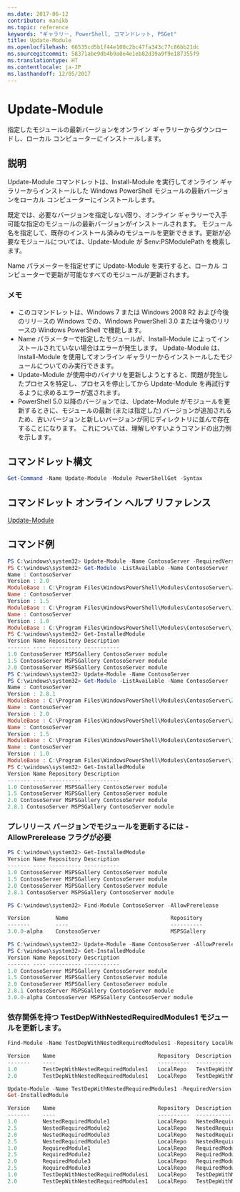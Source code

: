 ```yaml
---
ms.date: 2017-06-12
contributor: manikb
ms.topic: reference
keywords: "ギャラリー, PowerShell, コマンドレット, PSGet"
title: Update-Module
ms.openlocfilehash: 66535cd5b1f44e108c2bc47fa343c77c86bb21dc
ms.sourcegitcommit: 58371abe9db4b9a0e4e1eb82d39a9f9e187355f9
ms.translationtype: HT
ms.contentlocale: ja-JP
ms.lasthandoff: 12/05/2017
---
```

# <a name="update-module"></a>Update-Module

指定したモジュールの最新バージョンをオンライン ギャラリーからダウンロードし、ローカル コンピューターにインストールします。

## <a name="description"></a>説明

Update-Module コマンドレットは、Install-Module を実行してオンライン ギャラリーからインストールした Windows PowerShell モジュールの最新バージョンをローカル コンピューターにインストールします。

既定では、必要なバージョンを指定しない限り、オンライン ギャラリーで入手可能な指定のモジュールの最新バージョンがインストールされます。 モジュール名を指定して、既存のインストール済みのモジュールを更新できます。更新が必要なモジュールについては、Update-Module が $env:PSModulePath を検索します。

Name パラメーターを指定せずに Update-Module を実行すると、ローカル コンピューターで更新が可能なすべてのモジュールが更新されます。

### <a name="notes"></a>メモ

- このコマンドレットは、Windows 7 または Windows 2008 R2 および今後のリリースの Windows での、Windows PowerShell 3.0 または今後のリリースの Windows PowerShell で機能します。
- Name パラメーターで指定したモジュールが、Install-Module によってインストールされていない場合はエラーが発生します。 Update-Module は、Install-Module を使用してオンライン ギャラリーからインストールしたモジュールについてのみ実行できます。
- Update-Module が使用中のバイナリを更新しようとすると、問題が発生したプロセスを特定し、プロセスを停止してから Update-Module を再試行するように求めるエラーが返されます。
- PowerShell 5.0 以降のバージョンでは、Update-Module がモジュールを更新するときに、モジュールの最新 (または指定した) バージョンが追加されるため、古いバージョンと新しいバージョンが同じディレクトリに並んで存在することになります。 これについては、理解しやすいようコマンドの出力例を示します。


## <a name="cmdlet-syntax"></a>コマンドレット構文
```powershell
Get-Command -Name Update-Module -Module PowerShellGet -Syntax
```

## <a name="cmdlet-online-help-reference"></a>コマンドレット オンライン ヘルプ リファレンス

[Update-Module](http://go.microsoft.com/fwlink/?LinkID=398576)


## <a name="example-commands"></a>コマンド例

```powershell
PS C:\windows\system32> Update-Module -Name ContosoServer -RequiredVersion 1.5
PS C:\windows\system32> Get-Module -ListAvailable -Name ContosoServer | Format-List Name,Version,ModuleBase
Name : ContosoServer
Version : 2.0
ModuleBase : C:\Program Files\WindowsPowerShell\Modules\ContosoServer\2.0
Name : ContosoServer
Version : 1.5
ModuleBase : C:\Program Files\WindowsPowerShell\Modules\ContosoServer\1.5
Name : ContosoServer
Version : 1.0
ModuleBase : C:\Program Files\WindowsPowerShell\Modules\ContosoServer\1.0
PS C:\windows\system32> Get-InstalledModule
Version Name Repository Description
------- ---- ---------- -----------
1.0 ContosoServer MSPSGallery ContosoServer module
1.5 ContosoServer MSPSGallery ContosoServer module
2.0 ContosoServer MSPSGallery ContosoServer module
PS C:\windows\system32> Update-Module -Name ContosoServer
PS C:\windows\system32> Get-Module -ListAvailable -Name ContosoServer | Format-List Name,Version,ModuleBase
Name : ContosoServer
Version : 2.8.1
ModuleBase : C:\Program Files\WindowsPowerShell\Modules\ContosoServer\2.8.1
Name : ContosoServer
Version : 2.0
ModuleBase : C:\Program Files\WindowsPowerShell\Modules\ContosoServer\2.0
Name : ContosoServer
Version : 1.5
ModuleBase : C:\Program Files\WindowsPowerShell\Modules\ContosoServer\1.5
Name : ContosoServer
Version : 1.0
ModuleBase : C:\Program Files\WindowsPowerShell\Modules\ContosoServer\1.0
PS C:\windows\system32> Get-InstalledModule
Version Name Repository Description
------- ---- ---------- -----------
1.0 ContosoServer MSPSGallery ContosoServer module
1.5 ContosoServer MSPSGallery ContosoServer module
2.0 ContosoServer MSPSGallery ContosoServer module
2.8.1 ContosoServer MSPSGallery ContosoServer module
```

### <a name="update-the-module-with-a-prerelease-version-requires--allowprerelease-flag"></a>プレリリース バージョンでモジュールを更新するには - AllowPrerelease フラグが必要
```powershell
PS C:\windows\system32> Get-InstalledModule
Version Name Repository Description
------- ---- ---------- -----------
1.0 ContosoServer MSPSGallery ContosoServer module
1.5 ContosoServer MSPSGallery ContosoServer module
2.0 ContosoServer MSPSGallery ContosoServer module
2.8.1 ContosoServer MSPSGallery ContosoServer module

PS C:\windows\system32> Find-Module ContosoServer -AllowPrerelease

Version        Name                                Repository           Description
-------        ----                                ----------           -----------
3.0.0-alpha    ConstosoServer                      MSPSGallery          The PowerShell Contoso Server deployment tools...

PS C:\windows\system32> Update-Module -Name ContosoServer -AllowPrerelease
PS C:\windows\system32> Get-InstalledModule
Version Name Repository Description
------- ---- ---------- -----------
1.0 ContosoServer MSPSGallery ContosoServer module
1.5 ContosoServer MSPSGallery ContosoServer module
2.0 ContosoServer MSPSGallery ContosoServer module
2.8.1 ContosoServer MSPSGallery ContosoServer module
3.0.0-alpha ContosoServer MSPSGallery ContosoServer module

```


### <a name="update-the-testdepwithnestedrequiredmodules1-module-with-dependencies"></a>依存関係を持つ TestDepWithNestedRequiredModules1 モジュールを更新します。
```powershell
Find-Module -Name TestDepWithNestedRequiredModules1 -Repository LocalRepo -AllVersions

Version    Name                                Repository  Description
-------    ----                                ----------  -----------
1.0        TestDepWithNestedRequiredModules1   LocalRepo   TestDepWithNestedRequiredModules1 module
2.0        TestDepWithNestedRequiredModules1   LocalRepo   TestDepWithNestedRequiredModules1 module

Update-Module -Name TestDepWithNestedRequiredModules1 -RequiredVersion 2.0
Get-InstalledModule

Version    Name                                Repository  Description
-------    ----                                ----------  -----------
1.0        NestedRequiredModule1               LocalRepo   NestedRequiredModule1 module
2.5        NestedRequiredModule2               LocalRepo   NestedRequiredModule2 module
2.0        NestedRequiredModule3               LocalRepo   NestedRequiredModule3 module
2.5        NestedRequiredModule3               LocalRepo   NestedRequiredModule3 module
1.0        RequiredModule1                     LocalRepo   RequiredModule1 module
2.5        RequiredModule2                     LocalRepo   RequiredModule2 module
2.0        RequiredModule3                     LocalRepo   RequiredModule3 module
2.5        RequiredModule3                     LocalRepo   RequiredModule3 module
1.0        TestDepWithNestedRequiredModules1   LocalRepo   TestDepWithNestedRequiredModules1 module
2.0        TestDepWithNestedRequiredModules1   LocalRepo   TestDepWithNestedRequiredModules1 module



```

